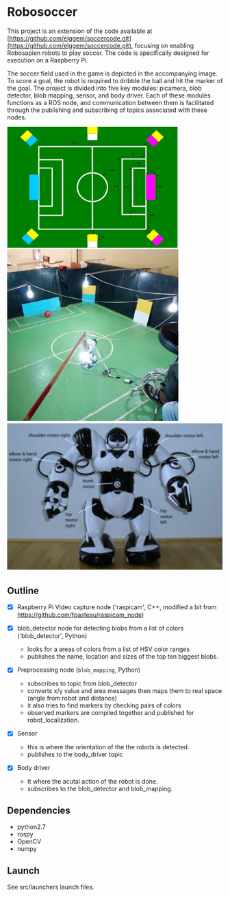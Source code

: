 # Robosoccer

This project is an extension of the code available at [https://github.com/elggem/soccercode.git](https://github.com/elggem/soccercode.git), focusing on enabling Robosapien robots to play soccer. The code is specifically designed for execution on a Raspberry Pi.

The soccer field used in the game is depicted in the accompanying image. To score a goal, the robot is required to dribble the ball and hit the marker of the goal. The project is divided into five key modules: picamera, blob detector, blob mapping, sensor, and body driver. Each of these modules functions as a ROS node, and communication between them is facilitated through the publishing and subscribing of topics associated with these nodes.



<img src="images/img03.png" alt="drawing" width="400"/> <img src="images/img01.png" alt="drawing" width="400"/>
![caption](images/img02.png)
## Outline

  - [X] Raspberry Pi Video capture node ('raspicam', C++, modified a bit from https://github.com/fpasteau/raspicam_node)
  - [X] blob_detector node for detecting blobs from a list of colors ('blob_detector', Python)
    - looks for a areas of colors from a list of HSV color ranges
    - publishes the name, location and sizes of the top ten biggest blobs.

  - [X] Preprocessing node (`blob_mapping`, Python)
    - subscribes to topic from blob_detector
    - converts x/y value and area messages then 
      maps them to real space (angle from robot and distance)
    - it also tries to find markers by checking pairs of colors
    - observed markers are compiled together and published for robot_localization.
  - [X] Sensor 
    - this is where the orientation of the the robots is detected.
    - publishes to the body_driver topic
          
  - [X] Body driver
    - It where the acutal action of the robot is done.
    - subscribes to the blob_detector and blob_mapping.
## Dependencies
- python2.7
- rospy
- OpenCV
- numpy

## Launch

See src/launchers launch files.
